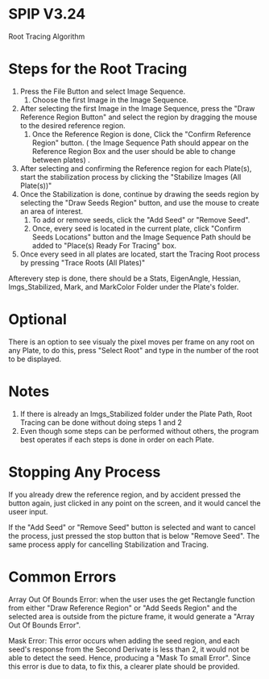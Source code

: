 # SPIP V3.24
Root Tracing Algorithm 

# Steps for the Root Tracing
1. Press the File Button and select Image Sequence.
	1. Choose the first Image in the Image Sequence.
2. After selecting the first Image in the Image Sequence, press the "Draw Reference Region Button" and select the region by dragging the mouse to the desired reference region.
	1. Once the Reference Region is done, Click the "Confirm Reference Region" button. ( the Image Sequence Path should appear on the Reference Region Box and the user should be able to change between plates) .
3. After selecting and confirming the Reference region for each Plate(s), start the stabilization process by clicking the "Stabilize Images (All Plate(s))"
4. Once the Stabilization is done, continue by drawing the seeds region by selecting the "Draw Seeds Region" button, and use the mouse to create an area of interest. 
	1. To add or remove seeds, click the "Add Seed" or "Remove Seed".
	2. Once, every seed is located in the current plate, click "Confirm Seeds Locations" button and the Image Sequence Path should be added to "Place(s) Ready For Tracing" box.
5. Once every seed in all plates are located, start the Tracing Root process by pressing "Trace Roots (All Plates)"

Afterevery step is done, there should be a Stats, EigenAngle, Hessian, Imgs_Stabilized, Mark, and MarkColor Folder under the Plate's folder. 
# Optional

There is an option to see visualy the pixel moves per frame on any root on any Plate, to do this, press "Select Root" and type in the number of the root to be displayed. 

# Notes

1. If there is already an  Imgs_Stabilized folder under the Plate Path, Root Tracing can be done without doing steps 1 and 2
2. Even though some steps can be performed without others, the program best operates if each steps is done in order on each Plate. 

# Stopping Any Process

If you already drew the reference region, and by accident pressed the button again, just clicked in any point on the screen, and it would cancel the useer input. 

If the "Add Seed" or "Remove Seed" button is selected and want to cancel the process, just pressed the stop button that is below "Remove Seed". The same process apply for cancelling Stabilization and Tracing. 

# Common Errors

Array Out Of Bounds Error: when the user uses the get Rectangle function from either "Draw Reference Region" or "Add Seeds Region" and the selected area is outside from the picture frame, it would generate a "Array Out Of Bounds Error".

Mask Error: This error occurs when adding the seed region, and each seed's response from the Second Derivate is less than 2, it would not be able to detect the seed. Hence, producing a "Mask To small Error". Since this error is due to data, to fix this, a clearer plate should be provided. 




